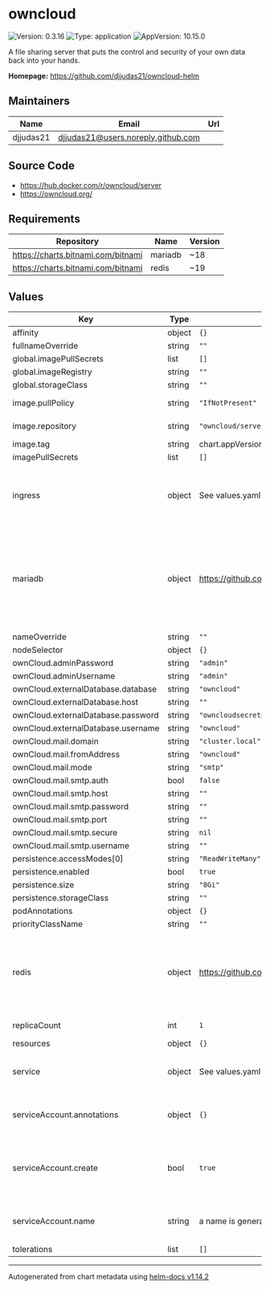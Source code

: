 # owncloud

![Version: 0.3.16](https://img.shields.io/badge/Version-0.3.16-informational?style=flat-square) ![Type: application](https://img.shields.io/badge/Type-application-informational?style=flat-square) ![AppVersion: 10.15.0](https://img.shields.io/badge/AppVersion-10.15.0-informational?style=flat-square)

A file sharing server that puts the control and security of your own data back into your hands.

**Homepage:** <https://github.com/djjudas21/owncloud-helm>

## Maintainers

| Name | Email | Url |
| ---- | ------ | --- |
| djjudas21 | <djjudas21@users.noreply.github.com> |  |

## Source Code

* <https://hub.docker.com/r/owncloud/server>
* <https://owncloud.org/>

## Requirements

| Repository | Name | Version |
|------------|------|---------|
| https://charts.bitnami.com/bitnami | mariadb | ~18 |
| https://charts.bitnami.com/bitnami | redis | ~19 |

## Values

| Key | Type | Default | Description |
|-----|------|---------|-------------|
| affinity | object | `{}` |  |
| fullnameOverride | string | `""` |  |
| global.imagePullSecrets | list | `[]` |  |
| global.imageRegistry | string | `""` |  |
| global.storageClass | string | `""` |  |
| image.pullPolicy | string | `"IfNotPresent"` | image pull policy |
| image.repository | string | `"owncloud/server"` | image repository |
| image.tag | string | chart.appVersion | image tag |
| imagePullSecrets | list | `[]` |  |
| ingress | object | See values.yaml | Enable and configure ingress settings for the chart under this key. |
| mariadb | object | <https://github.com/bitnami/charts/blob/master/bitnami/mariadb/values.yaml> | Enable and configure mariadb database subchart under this key.    For more options see [mariadb chart documentation](https://github.com/bitnami/charts/tree/master/bitnami/mariadb) |
| nameOverride | string | `""` |  |
| nodeSelector | object | `{}` |  |
| ownCloud.adminPassword | string | `"admin"` |  |
| ownCloud.adminUsername | string | `"admin"` |  |
| ownCloud.externalDatabase.database | string | `"owncloud"` |  |
| ownCloud.externalDatabase.host | string | `""` |  |
| ownCloud.externalDatabase.password | string | `"owncloudsecretpassword"` |  |
| ownCloud.externalDatabase.username | string | `"owncloud"` |  |
| ownCloud.mail.domain | string | `"cluster.local"` |  |
| ownCloud.mail.fromAddress | string | `"owncloud"` |  |
| ownCloud.mail.mode | string | `"smtp"` |  |
| ownCloud.mail.smtp.auth | bool | `false` |  |
| ownCloud.mail.smtp.host | string | `""` |  |
| ownCloud.mail.smtp.password | string | `""` |  |
| ownCloud.mail.smtp.port | string | `""` |  |
| ownCloud.mail.smtp.secure | string | `nil` |  |
| ownCloud.mail.smtp.username | string | `""` |  |
| persistence.accessModes[0] | string | `"ReadWriteMany"` |  |
| persistence.enabled | bool | `true` |  |
| persistence.size | string | `"8Gi"` |  |
| persistence.storageClass | string | `""` |  |
| podAnnotations | object | `{}` |  |
| priorityClassName | string | `""` |  |
| redis | object | <https://github.com/bitnami/charts/blob/master/bitnami/redis/values.yaml> | Enable and configure redis subchart under this key.    For more options see [redis chart documentation](https://github.com/bitnami/charts/tree/master/bitnami/redis) |
| replicaCount | int | `1` | Number of replicas |
| resources | object | `{}` |  |
| service | object | See values.yaml | Configures service settings for the chart. |
| serviceAccount.annotations | object | `{}` | Annotations to add to the service account |
| serviceAccount.create | bool | `true` | Specifies whether a service account should be created |
| serviceAccount.name | string | a name is generated using the fullname template | The name of the service account to use. |
| tolerations | list | `[]` |  |

----------------------------------------------
Autogenerated from chart metadata using [helm-docs v1.14.2](https://github.com/norwoodj/helm-docs/releases/v1.14.2)
